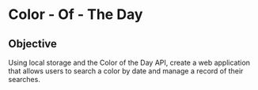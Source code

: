 # Color - Of - The Day

## Objective
Using local storage and the Color of the Day API, create a web application that allows users to search a color by date and manage a record of their searches.
